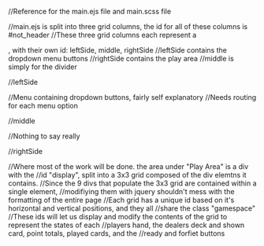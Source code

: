 //Reference for the main.ejs file and main.scss file

//main.ejs is split into three grid columns, the id for all of these columns is #not_header
//These three grid columns each represent a <section>, with their own id: leftSide, middle, rightSide
//leftSide contains the dropdown menu buttons
//rightSide contains the play area
//middle is simply for the divider


//leftSide

//Menu containing dropdown buttons, fairly self explanatory
//Needs routing for each menu option

//middle

//Nothing to say really

//rightSide

//Where most of the work will be done. the area under "Play Area" is a div with the
//id "display", split into a 3x3 grid composed of the div elemtns it contains.
//Since the 9 divs that populate the 3x3 grid are contained within a single element,
//modifiying them with jquery shouldn't mess with the formatting of the entire page
//Each grid has a unique id based on it's horizontal and vertical positions, and they all
//share the class "gamespace"
//These ids will let us display and modify the contents of the grid to represent the states of each
//players hand, the dealers deck and shown card, point totals, played cards, and the
//ready and forfiet buttons
